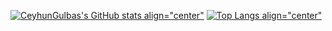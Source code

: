 [![CeyhunGulbas's GitHub stats align="center"](https://github-readme-stats.vercel.app/api?username=ceyhungulbas&count_private=true&show_icons=true&theme=tokyonight&hide=stars)](https://github.com/ceyhungulbas/github-readme-stats)
[![Top Langs align="center"](https://github-readme-stats.vercel.app/api/top-langs/?username=ceyhungulbas&layout=compact&theme=tokyonight&langs_count=10)](https://github.com/ceyhungulbas/github-readme-stats)



<!--
**ceyhungulbas/ceyhungulbas** is a ✨ _special_ ✨ repository because its `README.md` (this file) appears on your GitHub profile.

Here are some ideas to get you started:

- 🔭 I’m currently working on ...
- 🌱 I’m currently learning ...
- 👯 I’m looking to collaborate on ...
- 🤔 I’m looking for help with ...
- 💬 Ask me about ...
- 📫 How to reach me: ...
- 😄 Pronouns: ...
- ⚡ Fun fact: ...
-->
